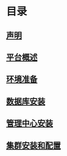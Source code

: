 # 目录

## [声明](README.md)

## [平台概述](chapter1.md)

## [环境准备](chapter2.md)

## [数据库安装](chapter3.md)

## [管理中心安装](chapter3.md)

## [集群安装和配置](chapter4.md)

